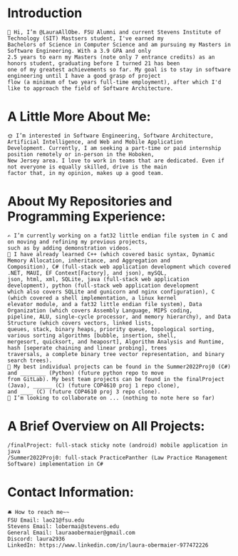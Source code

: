 Introduction
============
    🫡 Hi, I’m @LauraAllObe. FSU Alumni and current Stevens Institute of Technology (SIT) Mastsers student, I've earned my 
    Bachelors of Science in Computer Science and am pursuing my Masters in Software Engineering. With a 3.9 GPA and only 
    2.5 years to earn my Masters (note only 7 entrance credits) as an honors student, graduating before I turned 21 has been
    one of my greatest achievements so far. My goal is to stay in software engineering until I have a good grasp of project 
    flow (a minimum of two years full-time employment), after which I'd like to approach the field of Software Architecture.
    
A Little More About Me:
=======================
    🌞 I’m interested in Software Engineering, Software Architecture, Artificial Intelligence, and Web and Mobile Application
    Development. Currently, I am seeking a part-time or paid internship position remotely or in-person in the Hoboken, 
    New Jersey area. I love to work in teams that are dedicated. Even if not everyone is equally skilled, drive is the main 
    factor that, in my opinion, makes up a good team.
    
About My Repositories and Programming Experience:
=================================================
    ✍️ I’m currently working on a fat32 little endian file system in C and on moving and refining my previous projects, 
    such as by adding demonstration videos.
    📒 I have already learned C++ (which covered basic syntax, Dynamic Memory Allocation, inheritance, and Aggregation and 
    Composition), C# (full-stack web application development which covered .NET, MAUI, EF Context[Factory], and json), mySQL, 
    json, html, xml, SQLite, java (full-stack web application development), python (full-stack web application development 
    which also covers SQLite and gunicorn and nginx configuration), C (which covered a shell implementation, a linux kernel 
    elevator module, and a fat32 little endian file system), Data Organization (which covers Assembly Language, MIPS coding, 
    pipeline, ALU, single-cycle processor, and memory hierarchy), and Data Structure (which covers vectors, linked lists, 
    queues, stack, binary heaps, priority queue, topological sorting, various sorting algorithms [bubble, insertion, shell, 
    mergesort, quicksort, and heaposrt], Algorithm Analysis and Runtime, hash [seperate chaining and linear probing], trees 
    traversals, a complete binary tree vector representation, and binary search trees).
    📜 My best individual projects can be found in the Summer2022Proj0 (C#) and ________ (Python) (future python repo to move 
    from GitLab). My best team projects can be found in the finalProject (Java), ______ (C) (future COP4610 proj 1 repo clone), 
    and ____ (C) (future COP4610 proj 3 repo clone).
    🤝 I’m looking to collaborate on ... (nothing to note here so far)
    
  A Brief Overview on All Projects:
  =================================
    /finalProject: full-stack sticky note (android) mobile application in java
    /Summer2022Proj0: full-stack PracticePanther (Law Practice Management Software) implementation in C#
    
Contact Information:
====================
    🛎️ How to reach me~~
    FSU Email: lao21@fsu.edu
    Stevens Email: lobermai@stevens.edu
    General Email: lauraaobermaier@gmail.com
    Discord: laura2936
    LinkedIn: https://www.linkedin.com/in/laura-obermaier-977472226

